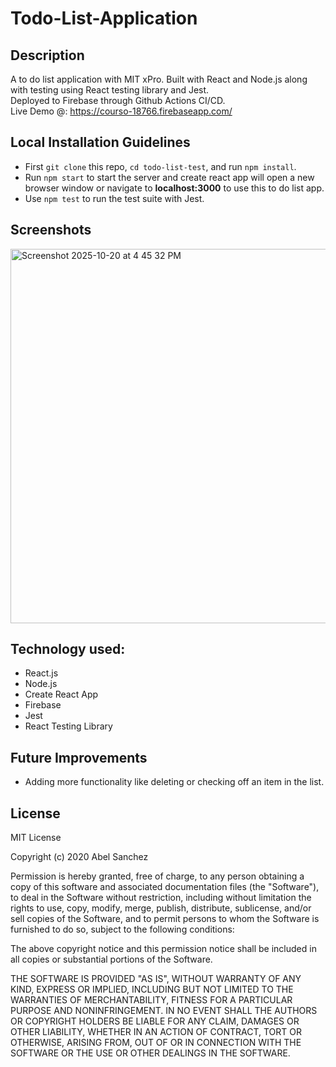# Todo-List-Application

## Description 

A to do list application with MIT xPro. Built with React and Node.js along with testing using React testing library and Jest.\
Deployed to Firebase through Github Actions CI/CD.\
Live Demo @: https://courso-18766.firebaseapp.com/ 

## Local Installation Guidelines

- First `git clone` this repo, `cd todo-list-test`, and run `npm install`. 
- Run `npm start` to start the server and create react app will open a new browser window or navigate to **localhost:3000** to use this to do list app. 
- Use `npm test` to run the test suite with Jest. 

## Screenshots

<img width="938" height="599" alt="Screenshot 2025-10-20 at 4 45 32 PM" src="https://github.com/user-attachments/assets/4aae50a0-4555-4b42-8c18-655940c83527" />

## Technology used: 

- React.js
- Node.js
- Create React App
- Firebase
- Jest
- React Testing Library

## Future Improvements

- Adding more functionality like deleting or checking off an item in the list.

## License

MIT License

Copyright (c) 2020 Abel Sanchez

Permission is hereby granted, free of charge, to any person obtaining a copy
of this software and associated documentation files (the "Software"), to deal
in the Software without restriction, including without limitation the rights
to use, copy, modify, merge, publish, distribute, sublicense, and/or sell
copies of the Software, and to permit persons to whom the Software is
furnished to do so, subject to the following conditions:

The above copyright notice and this permission notice shall be included in all
copies or substantial portions of the Software.

THE SOFTWARE IS PROVIDED "AS IS", WITHOUT WARRANTY OF ANY KIND, EXPRESS OR
IMPLIED, INCLUDING BUT NOT LIMITED TO THE WARRANTIES OF MERCHANTABILITY,
FITNESS FOR A PARTICULAR PURPOSE AND NONINFRINGEMENT. IN NO EVENT SHALL THE
AUTHORS OR COPYRIGHT HOLDERS BE LIABLE FOR ANY CLAIM, DAMAGES OR OTHER
LIABILITY, WHETHER IN AN ACTION OF CONTRACT, TORT OR OTHERWISE, ARISING FROM,
OUT OF OR IN CONNECTION WITH THE SOFTWARE OR THE USE OR OTHER DEALINGS IN THE
SOFTWARE.

